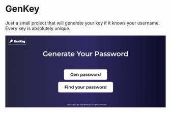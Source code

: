 # GenKey

Just a small project that will generate your key if it knows your username. Every key is absolutely unique.

![alt text](image-2.png)
